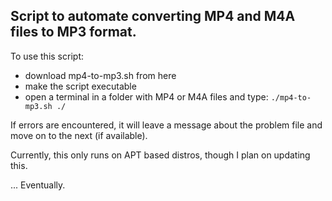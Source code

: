 ## Script to automate converting MP4 and M4A files to MP3 format.

To use this script:
  * download mp4-to-mp3.sh from here
  * make the script executable
  * open a terminal in a folder with MP4 or M4A files and type:
    `./mp4-to-mp3.sh ./`

If errors are encountered, it will leave a message about the problem file and move on to the next (if available).

Currently, this only runs on APT based distros, though I plan on updating this.

... Eventually.
